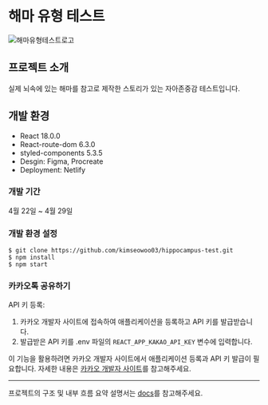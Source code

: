 # 해마 유형 테스트
![해마유형테스트로고](https://github.com/kimseowoo03/hippocampus-test/assets/102151860/c57b46df-a99d-4370-858b-377a74adc04f)

## 프로젝트 소개
실제 뇌속에 있는 해마를 참고로 제작한 스토리가 있는 자아존중감 테스트입니다.

## 개발 환경
- React 18.0.0
- React-route-dom 6.3.0 
- styled-components 5.3.5
- Desgin: Figma, Procreate
- Deployment: Netlify

### 개발 기간
4월 22일 ~ 4월 29일

### 개발 환경 설정
```
$ git clone https://github.com/kimseowoo03/hippocampus-test.git
$ npm install
$ npm start
```
### 카카오톡 공유하기

API 키 등록:
1. 카카오 개발자 사이트에 접속하여 애플리케이션을 등록하고 API 키를 발급받습니다.
2. 발급받은 API 키를 .env 파일의 `REACT_APP_KAKAO_API_KEY` 변수에 입력합니다.

이 기능을 활용하려면 카카오 개발자 사이트에서 애플리케이션 등록과 API 키 발급이 필요합니다. 자세한 내용은 [카카오 개발자 사이트](https://developers.kakao.com/)를 참고해주세요.

--------
프로젝트의 구조 및 내부 흐름 요약 설명서는 [docs](https://github.com/kimseowoo03/hippocampus-test/tree/master/docs)를 참고해주세요.